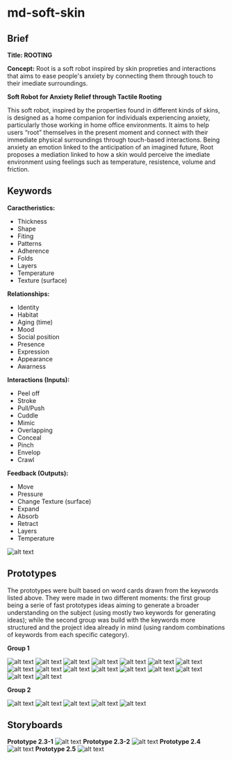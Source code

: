 # md-soft-skin

## **Brief** 
 **Title: ROOTING**

**Concept:** 
Root is a soft robot inspired by skin propreties and interactions that aims to ease people's anxiety by connecting them through touch to their imediate surroundings.

**Soft Robot for Anxiety Relief through Tactile Rooting**
 
 This soft robot, inspired by the properties found in different kinds of skins, is designed as a home companion for individuals experiencing anxiety, particularly those working in home office environments. It aims to help users “root” themselves in the present moment and connect with their immediate physical surroundings through touch-based interactions. Being anxiety an emotion linked to the anticipation of an imagined future, Root proposes a mediation linked to how a skin would perceive the imediate environment using feelings such as temperature, resistence, volume and friction.
  
 
 ## **Keywords** 
 **Caractheristics:** 
 - Thickness
 - Shape
 - Fiting
 - Patterns
 - Adherence
 - Folds
 - Layers
 - Temperature
 - Texture (surface)

  **Relationships:** 
 - Identity
 - Habitat
 - Aging (time)
 - Mood
 - Social position
 - Presence
 - Expression
 - Appearance
 - Awarness

 **Interactions (Inputs):** 
 - Peel off
 - Stroke
 - Pull/Push
 - Cuddle
 - Mimic
 - Overlapping
 - Conceal
 - Pinch
 - Envelop
 - Crawl

 **Feedback (Outputs):** 
 - Move
 - Pressure
 - Change Texture (surface)
 - Expand
 - Absorb
 - Retract
 - Layers
 - Temperature

 ![alt text](images/prototypes/softskinCards.jpg)

 
 ## **Prototypes** 
  The prototypes were built based on word cards drawn from the keywords listed above. They were made in two different moments: the first group being a serie of fast prototypes ideas aiming to generate a broader understanding on the subject (using mostly two keywords for generating ideas); while the second group was build with the keywords more structured and the project idea already in mind (using random combinations of keywords from each specific category).

 **Group 1**

  ![alt text](images/prototypes/group1.1.jpg)
  ![alt text](images/prototypes/group1.2.jpg)
  ![alt text](images/prototypes/group1.3.jpg)
  ![alt text](images/prototypes/group1.4.jpg)
  ![alt text](images/prototypes/group1.5.jpg)
  ![alt text](images/prototypes/group1.6.jpg)
  ![alt text](images/prototypes/group1.7.jpg)
  ![alt text](images/prototypes/group1.8.jpg)
  ![alt text](images/prototypes/group1.9.jpg)
  ![alt text](images/prototypes/group1.10.jpg)
  ![alt text](images/prototypes/group1.11.jpg)
  ![alt text](images/prototypes/group1.12.jpg)
  ![alt text](images/prototypes/group1.13.jpg)
  ![alt text](images/prototypes/group1.14.jpg)
  ![alt text](images/prototypes/group1.15.jpg)
  ![alt text](images/prototypes/group1.16.jpg)

**Group 2**

  ![alt text](images/prototypes/group2.1.jpg)
  ![alt text](images/prototypes/group2.2.jpg)
  ![alt text](images/prototypes/group2.3.jpg)
  ![alt text](images/prototypes/group2.4.jpg)
  ![alt text](images/prototypes/group2.5.jpg)

  ## **Storyboards**

**Prototype 2.3-1**
![alt text](images/storyboards/storyboardBlanket.jpg)
**Prototype 2.3-2**
![alt text](images/storyboards/storyboardmirror.jpg)
**Prototype 2.4**
![alt text](images/storyboards/storyboardpillow.jpg)
**Prototype 2.5**
![alt text](images/storyboards/storyboardrug.jpg)